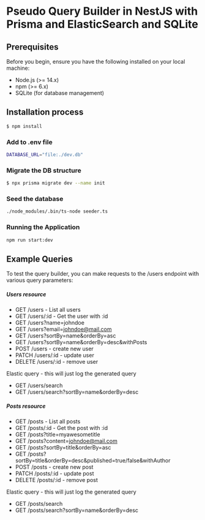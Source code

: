 # Pseudo Query Builder in NestJS with Prisma and ElasticSearch and SQLite

## Prerequisites

Before you begin, ensure you have the following installed on your local machine:
  * Node.js (>= 14.x)
  * npm (>= 6.x)
  * SQLite (for database management)

## Installation process

```bash
$ npm install
```

### Add to .env file
```bash
DATABASE_URL="file:./dev.db"
```

### Migrate the DB structure

```bash
$ npx prisma migrate dev --name init
```

### Seed the database

```bash
./node_modules/.bin/ts-node seeder.ts
```

### Running the Application

```bash
npm run start:dev
```

## Example Queries
To test the query builder, you can make requests to the /users endpoint with various query parameters:

##### Users resource
  * GET /users - List all users
  * GET /users/:id - Get the user with :id
  * GET /users?name=johndoe
  * GET /users?email=johndoe@mail.com
  * GET /users?sortBy=name&orderBy=asc
  * GET /users?sortBy=name&orderBy=desc&withPosts
  * POST /users - create new user
  * PATCH /users/:id - update user
  * DELETE /users/:id - remove user

  Elastic query - this will just log the generated query
  * GET /users/search
  * GET /users/search?sortBy=name&orderBy=desc

##### Posts resource
  * GET /posts - List all posts
  * GET /posts/:id - Get the post with :id
  * GET /posts?title=myawesometitle
  * GET /posts?content=johndoe@mail.com
  * GET /posts?sortBy=title&orderBy=asc
  * GET /posts?sortBy=title&orderBy=desc&published=true/false&withAuthor
  * POST /posts - create new post
  * PATCH /posts/:id - update post
  * DELETE /posts/:id - remove post

  Elastic query - this will just log the generated query
  * GET /posts/search
  * GET /posts/search?sortBy=name&orderBy=desc

